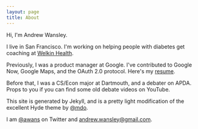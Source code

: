 ```yaml
---
layout: page
title: About
---
```


Hi, I'm Andrew Wansley.

I live in San Francisco. I'm working on helping people with diabetes get coaching at [Welkin Health](https://www.welkinhealth.com/).

Previously, I was a product manager at Google. I've contributed to Google Now, Google Maps, and the OAuth 2.0 protocol. Here's my [resume](https://docs.google.com/document/d/1gM5qCkFJdfvaaG4e-6tDRUSw3rNxv8CUzXGkCplAM6E/preview).

Before that, I was a CS/Econ major at Dartmouth, and a debater on APDA. Props to you if you can find some old debate videos on YouTube.

This site is generated by Jekyll, and is a pretty light modification of the excellent Hyde theme by [@mdo](http://www.twitter.com/mdo).

I am [@awans](http://www.twitter.com/awans) on Twitter and [andrew.wansley@gmail.com](mailto:andrew.wansley@gmail.com).
